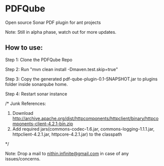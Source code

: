 PDFQube
=======

Open source Sonar PDF plugin for ant projects

Note: Still in alpha phase, watch out for more updates.


How to use:
-----------

Step 1: Clone the PDFQube Repo

Step 2: Run "mvn clean install -Dmaven.test.skip=true"

Step 3: Copy the generated pdf-qube-plugin-0.1-SNAPSHOT.jar to plugins folder inside sonarqube home.

Step 4: Restart sonar instance






/* Junk References:

1. Download http://archive.apache.org/dist/httpcomponents/httpclient/binary/httpcomponents-client-4.2.1-bin.zip
2. Add required jars(commons-codec-1.6.jar, commons-logging-1.1.1.jar, httpclient-4.2.1.jar, httpcore-4.2.1.jar) to the classpath

*/


Note: Drop a mail to nithin.infinite@gmail.com in case of any issues/concerns.



